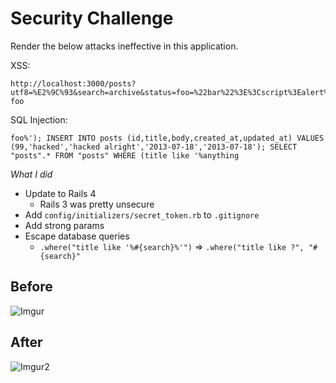 Security Challenge
====
Render the below attacks ineffective in this application.

XSS:
```
http://localhost:3000/posts?utf8=%E2%9C%93&search=archive&status=foo=%22bar%22%3E%3Cscript%3Ealert%28%22p0wned!!!%22%29%3C/script%3E%3Cp%20data-foo
```

SQL Injection:

```
foo%'); INSERT INTO posts (id,title,body,created_at,updated_at) VALUES (99,'hacked','hacked alright','2013-07-18','2013-07-18'); SELECT "posts".* FROM "posts" WHERE (title like '%anything
```

_What I did_

* Update to Rails 4
    * Rails 3 was pretty unsecure
* Add `config/initializers/secret_token.rb` to `.gitignore`
* Add strong params
* Escape database queries
    * `.where("title like '%#{search}%'")` => `.where("title like ?", "#{search}"`

Before
---
![Imgur](http://i.imgur.com/sutZJv5.png)

After
-----
![Imgur2](http://i.imgur.com/7QzUftP.png)
